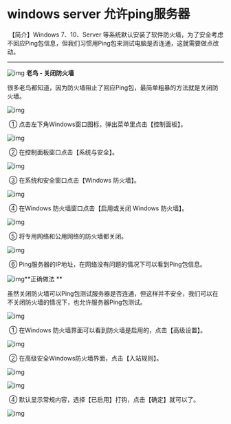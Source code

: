 # windows server 允许ping服务器

​    【简介】Windows 7、10、Server 等系统默认安装了软件防火墙，为了安全考虑不回应Ping包信息，但我们习惯用Ping包来测试电脑是否连通，这就需要做点改动。

------

![img](Imag/20160906151414530.png) **老鸟 - 关闭防火墙**

​    很多老鸟都知道，因为防火墙阻止了回应Ping包，最简单粗暴的方法就是关闭防火墙。

![img](Imag/20170818115722127.png)


​    ① 点击左下角Windows窗口图标，弹出菜单里点击【控制面板】。

![img](Imag/20170818120050399.png)


​    ② 在控制面板窗口点击【系统与安全】。

![img](Imag/20170818120139748.png)


​    ③ 在系统和安全窗口点击【Windows 防火墙】。

![img](Imag/20170818120436918.png)


​    ④ 在Windows 防火墙窗口点击【启用或关闭 Windows 防火墙】。


![img](Imag/20170818120831498.png)


​    ⑤ 将专用网络和公用网络的防火墙都关闭。


![img](Imag/20170818120930309.png)


​    ⑥ Ping服务器的IP地址，在网络没有问题的情况下可以看到Ping包信息。


![img](Imag/20160906151447987.png)**正确做法
** 

​    虽然关闭防火墙可以Ping包测试服务器是否连通，但这样并不安全，我们可以在不关闭防火墙的情况下，也允许服务器Ping包测试。


![img](Imag/20170818121308171.png)


​    ① 在Windows 防火墙界面可以看到防火墙是启用的，点击【高级设置】。

![img](Imag/20170818121522335.png)


​    ② 在高级安全Windows防火墙界面，点击【入站规则】。

![img](Imag/20170818121632591.png)


![img](Imag/20170818121749021.png)


​    ④ 默认显示常规内容，选择【已启用】打钩，点击【确定】就可以了。



![img](Imag/20170818120930309.png)




